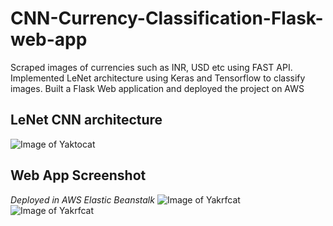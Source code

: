 # CNN-Currency-Classification-Flask-web-app

Scraped images of currencies such as INR, USD etc using FAST API. Implemented LeNet architecture using Keras and Tensorflow to classify images. Built a Flask Web application and deployed the project on AWS

## LeNet CNN architecture
![Image of Yaktocat](https://github.com/neeraj-bhadani/CNN-Currency-Classification-Flask-web-app/blob/main/images/clf_model.png)

## Web App Screenshot
*Deployed in AWS Elastic Beanstalk*
![Image of Yakrfcat](https://github.com/neeraj-bhadani/CNN-Currency-Classification-Flask-web-app/blob/main/images/Screenshot%20(19).png)
![Image of Yakrfcat](https://github.com/neeraj-bhadani/CNN-Currency-Classification-Flask-web-app/blob/main/images/webapp.png)
